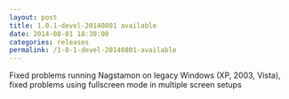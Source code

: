 ```yaml
---
layout: post
title: 1.0.1-devel-20140801 available
date: 2014-08-01 18:30:00
categories: releases
permalink: /1-0-1-devel-20140801-available
---
```


Fixed problems running Nagstamon on legacy Windows (XP, 2003, Vista), fixed problems using fullscreen mode in multiple screen setups


